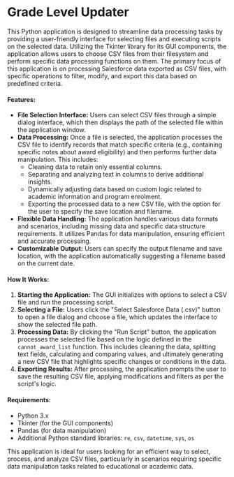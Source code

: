 # Grade Level Updater
This Python application is designed to streamline data processing tasks by providing a user-friendly interface for selecting files and executing scripts on the selected data. Utilizing the Tkinter library for its GUI components, the application allows users to choose CSV files from their filesystem and perform specific data processing functions on them. The primary focus of this application is on processing Salesforce data exported as CSV files, with specific operations to filter, modify, and export this data based on predefined criteria.

#### Features:
- **File Selection Interface:** Users can select CSV files through a simple dialog interface, which then displays the path of the selected file within the application window.
- **Data Processing:** Once a file is selected, the application processes the CSV file to identify records that match specific criteria (e.g., containing specific notes about award eligibility) and then performs further data manipulation. This includes:
  - Cleaning data to retain only essential columns.
  - Separating and analyzing text in columns to derive additional insights.
  - Dynamically adjusting data based on custom logic related to academic information and program enrolment.
  - Exporting the processed data to a new CSV file, with the option for the user to specify the save location and filename.
- **Flexible Data Handling:** The application handles various data formats and scenarios, including missing data and specific data structure requirements. It utilizes Pandas for data manipulation, ensuring efficient and accurate processing.
- **Customizable Output:** Users can specify the output filename and save location, with the application automatically suggesting a filename based on the current date.

#### How It Works:
1. **Starting the Application:** The GUI initializes with options to select a CSV file and run the processing script.
2. **Selecting a File:** Users click the "Select Salesforce Data (.csv)" button to open a file dialog and choose a file, which updates the interface to show the selected file path.
3. **Processing Data:** By clicking the "Run Script" button, the application processes the selected file based on the logic defined in the `cannot_award_list` function. This includes cleaning the data, splitting text fields, calculating and comparing values, and ultimately generating a new CSV file that highlights specific changes or conditions in the data.
4. **Exporting Results:** After processing, the application prompts the user to save the resulting CSV file, applying modifications and filters as per the script's logic.

#### Requirements:
- Python 3.x
- Tkinter (for the GUI components)
- Pandas (for data manipulation)
- Additional Python standard libraries: `re`, `csv`, `datetime`, `sys`, `os`

This application is ideal for users looking for an efficient way to select, process, and analyze CSV files, particularly in scenarios requiring specific data manipulation tasks related to educational or academic data.
